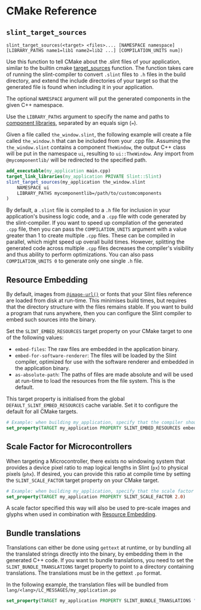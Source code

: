 # CMake Reference
<!-- Copyright © SixtyFPS GmbH <info@slint.dev> ; SPDX-License-Identifier: MIT -->

## `slint_target_sources`

```
slint_target_sources(<target> <files>.... [NAMESPACE namespace] [LIBRARY_PATHS name1=lib1 name2=lib2 ...] [COMPILATION_UNITS num])
```

Use this function to tell CMake about the .slint files of your application, similar to the builtin cmake [target_sources](https://cmake.org/cmake/help/latest/command/target_sources.html) function.
The function takes care of running the slint-compiler to convert `.slint` files to `.h` files in the build directory,
and extend the include directories of your target so that the generated file is found when including it in your application.

The optional `NAMESPACE` argument will put the generated components in the given C++ namespace.

Use the `LIBRARY_PATHS` argument to specify the name and paths to [component libraries](slint-reference:src/language/syntax/modules#component-libraries),
separated by an equals sign (`=`).

Given a file called `the_window.slint`, the following example will create a file called `the_window.h` that can
be included from your .cpp file. Assuming the `the_window.slint` contains a component `TheWindow`, the output
C++ class will be put in the namespace `ui`, resulting to `ui::TheWindow`. Any import from `@mycomponentlib/` will
be redirected to the specified path.

```cmake
add_executable(my_application main.cpp)
target_link_libraries(my_application PRIVATE Slint::Slint)
slint_target_sources(my_application the_window.slint
    NAMESPACE ui
    LIBRARY_PATHS mycomponentlib=/path/to/customcomponents
)
```

By default, a `.slint` file is compiled to a `.h` file for inclusion in your application's business logic code, and a `.cpp` file with code generated by
the slint-compiler. If you want to speed up compilation of the generated `.cpp` file, then you can pass the `COMPILATION_UNITS` argument with a value greater
than 1 to create multiple `.cpp` files. These can be compiled in parallel, which might speed up overall build times. However, splitting the generated code
across multiple `.cpp` files decreases the compiler's visibility and thus ability to perform optimizations. You can also pass `COMPILATION_UNITS 0` to generate
only one single `.h` file.

## Resource Embedding

By default, images from [`@image-url()`](slint-reference:src/language/syntax/types#images) or fonts that your Slint files reference are loaded from disk at run-time. This minimises build times, but requires that the directory structure with the files remains stable. If you want to build a program that runs anywhere, then you can configure the Slint compiler to embed such sources into the binary.

Set the `SLINT_EMBED_RESOURCES` target property on your CMake target to one of the following values:

* `embed-files`: The raw files are embedded in the application binary.
* `embed-for-software-renderer`: The files will be loaded by the Slint compiler, optimized for use with the software renderer and embedded in the application binary.
* `as-absolute-path`: The paths of files are made absolute and will be used at run-time to load the resources from the file system. This is the default.

This target property is initialised from the global `DEFAULT_SLINT_EMBED_RESOURCES` cache variable. Set it to configure the default for all CMake targets.

```cmake
# Example: when building my_application, specify that the compiler should embed the resources in the binary
set_property(TARGET my_application PROPERTY SLINT_EMBED_RESOURCES embed-files)
```

## Scale Factor for Microcontrollers

When targeting a Microcontroller, there exists no windowing system that provides a device pixel ratio to
map logical lengths in Slint (`px`) to physical pixels (`phx`). If desired, you can provide this ratio at
compile time by setting the `SLINT_SCALE_FACTOR` target property on your CMake target.

```cmake
# Example: when building my_application, specify that the scale factor shall be 2
set_property(TARGET my_application PROPERTY SLINT_SCALE_FACTOR 2.0)
```

A scale factor specified this way will also be used to pre-scale images and glyphs when used in combination
with [Resource Embedding](#resource-embedding).

## Bundle translations

Translations can either be done using `gettext` at runtime, or by bundling all the translated strings
directly into the binary, by embedding them in the generated C++ code.
If you want to bundle translations, you need to set the `SLINT_BUNDLE_TRANSLATIONS` target property
to point to a directory containing translations. The translations must be in the gettext `.po` format.

In the following example, the translation files will be bundled from `lang/<lang>/LC_MESSAGES/my_application.po`

```cmake
set_property(TARGET my_application PROPERTY SLINT_BUNDLE_TRANSLATIONS "${CMAKE_CURRENT_SOURCE_DIR}/lang")
```
